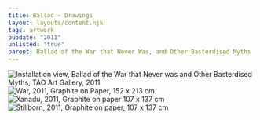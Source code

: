 ```yaml
---
title: Ballad ~ Drawings
layout: layouts/content.njk
tags: artwork
pubdate: "2011"
unlisted: "true"
parent: Ballad of the War that Never Was, and Other Basterdised Myths
---
```

![Installation view, Ballad of the War that Never was and Other Basterdised Myths, TAO Art Gallery, 2011](https://ik.imagekit.io/mp/aam/tr:w-1000/tao-1087.jpg)
![War, 2011, Graphite on Paper, 152 x 213 cm.](https://ik.imagekit.io/mp/aam/tr:w-1000/Ali%20Akbar%20Mehta_War,%202011,%20Graphite%20on%20Paper,%20152%20x%20213%20cm.jpg)
![Xanadu, 2011, Graphite on paper 107 x 137 cm](https://ik.imagekit.io/mp/aam/tr:w-1000/Xanadu,%202011,%20Graphite%20on%20paper%20107%20x%20137%20cm.jpg)
![Stillborn, 2011, Graphite on paper, 107 x 137 cm](https://ik.imagekit.io/mp/aam/tr:w-1000/Ali%20Akbar%20Mehta_Stillborn,%202011,%20Graphite%20on%20paper,%20107%20x%20137%20cm.jpg)
